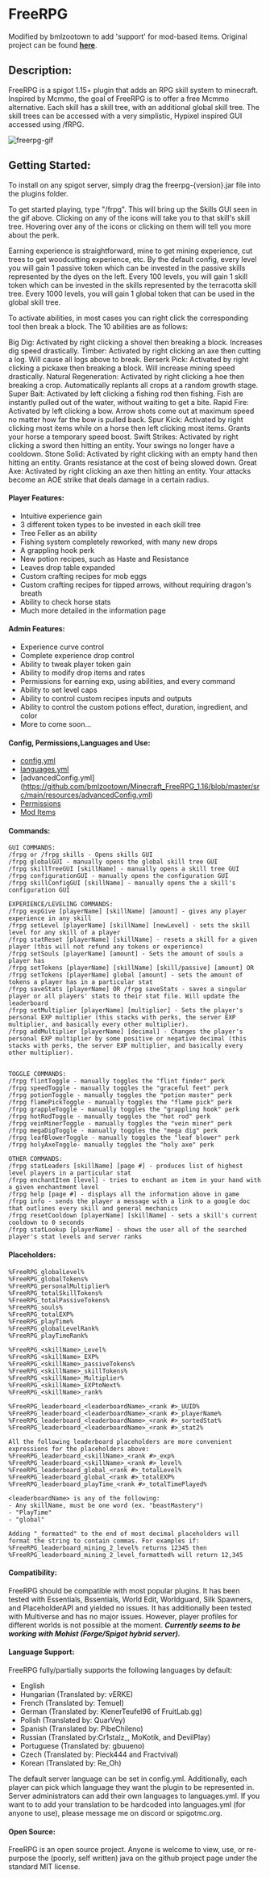 # FreeRPG

Modified by bmlzootown to add 'support' for mod-based items. Original project can be found [**here**](https://github.com/customjack/Minecraft_FreeRPG_1.16).

## Description:
FreeRPG is a spigot 1.15+ plugin that adds an RPG skill system to minecraft. Inspired by Mcmmo, the goal of FreeRPG is to offer a free Mcmmo alternative. Each skill has a skill tree, with an additional global skill tree. The skill trees can be accessed with a very simplistic, Hypixel inspired GUI accessed using /fRPG.

![freerpg-gif](./images/FreeRPG.gif)

## Getting Started:
To install on any spigot server, simply drag the freerpg-{version}.jar file into the plugins folder.

To get started playing, type "/frpg". This will bring up the Skills GUI seen in the gif above. Clicking on any of the icons will take you to that skill's skill tree. Hovering over any of the icons or clicking on them will tell you more about the perk.

Earning experience is straightforward, mine to get mining experience, cut trees to get woodcutting experience, etc. By the default config, every level you will gain 1 passive token which can be invested in the passive skills represented by the dyes on the left. Every 100 levels, you will gain 1 skill token which can be invested in the skills represented by the terracotta skill tree. Every 1000 levels, you will gain 1 global token that can be used in the global skill tree.

To activate abilities, in most cases you can right click the corresponding tool then break a block. The 10 abilities are as follows:

Big Dig: Activated by right clicking a shovel then breaking a block. Increases dig speed drastically.
Timber: Activated by right clicking an axe then cutting a log. Will cause all logs above to break.
Berserk Pick: Activated by right clicking a pickaxe then breaking a block. Will increase mining speed drastically.
Natural Regeneration: Activated by right clicking a hoe then breaking a crop. Automatically replants all crops at a random growth stage.
Super Bait: Activated by left clicking a fishing rod then fishing. Fish are instantly pulled out of the water, without waiting to get a bite.
Rapid Fire: Activated by left clicking a bow. Arrow shots come out at maximum speed no matter how far the bow is pulled back.
Spur Kick: Activated by right clicking most items while on a horse then left clicking most items. Grants your horse a temporary speed boost.
Swift Strikes: Activated by right clicking a sword then hitting an entity. Your swings no longer have a cooldown.
Stone Solid: Activated by right clicking with an empty hand then hitting an entity. Grants resistance at the cost of being slowed down.
Great Axe: Activated by right clicking an axe then hitting an entity. Your attacks become an AOE strike that deals damage in a certain radius.

#### Player Features:
- Intuitive experience gain
- 3 different token types to be invested in each skill tree
- Tree Feller as an ability
- Fishing system completely reworked, with many new drops
- A grappling hook perk
- New potion recipes, such as Haste and Resistance
- Leaves drop table expanded
- Custom crafting recipes for mob eggs
- Custom crafting recipes for tipped arrows, without requiring dragon's breath
- Ability to check horse stats
- Much more detailed in the information page

#### Admin Features:
- Experience curve control
- Complete experience drop control
- Ability to tweak player token gain
- Ability to modify drop items and rates
- Permissions for earning exp, using abilities, and every command
- Ability to set level caps
- Ability to control custom recipes inputs and outputs
- Ability to control the custom potions effect, duration, ingredient, and color
- More to come soon...

#### Config, Permissions,Languages and Use:
- [config.yml](https://github.com/bmlzootown/Minecraft_FreeRPG_1.16/blob/master/src/main/resources/config.yml)
- [languages.yml](https://github.com/bmlzootown/Minecraft_FreeRPG_1.16/blob/master/src/main/resources/languages.yml)
- [advancedConfig.yml] (https://github.com/bmlzootown/Minecraft_FreeRPG_1.16/blob/master/src/main/resources/advancedConfig.yml)
- [Permissions](https://github.com/bmlzootown/Minecraft_FreeRPG_1.16/blob/master/src/main/resources/plugin.yml)
- [Mod Items](https://github.com/bmlzootown/Minecraft_FreeRPG_1.16/blob/master/src/main/resources/modItems.yml)


#### Commands:
```
GUI COMMANDS:
/frpg or /frpg skills - Opens skills GUI
/frpg globalGUI - manually opens the global skill tree GUI
/frpg skillTreeGUI [skillName] - manually opens a skill tree GUI
/frpg configurationGUI - manually opens the configuration GUI
/frpg skillConfigGUI [skillName] - manually opens the a skill's configuration GUI

EXPERIENCE/LEVELING COMMANDS:
/frpg expGive [playerName] [skillName] [amount] - gives any player experience in any skill
/frpg setLevel [playerName] [skillName] [newLevel] - sets the skill level for any skill of a player
/frpg statReset [playerName] [skillName] - resets a skill for a given player (this will not refund any tokens or experience)
/frpg setSouls [playerName] [amount] - Sets the amount of souls a player has
/frpg setTokens [playerName] [skillName] [skill/passive] [amount] OR
/frpg setTokens [playerName] global [amount] - sets the amount of tokens a player has in a particular stat
/frpg saveStats [playerName] OR /frpg saveStats - saves a singular player or all players' stats to their stat file. Will update the leaderboard
/frpg setMultiplier [playerName] [multiplier] - Sets the player's personal EXP multiplier (this stacks with perks, the server EXP multiplier, and basically every other multiplier).
/frpg addMultiplier [playerName] [decimal] - Changes the player's personal EXP multiplier by some positive or negative decimal (this stacks with perks, the server EXP multiplier, and basically every other multiplier).


TOGGLE COMMANDS:
/frpg flintToggle - manually toggles the "flint finder" perk
/frpg speedToggle - manually toggles the "graceful feet" perk
/frpg potionToggle - manually toggles the "potion master" perk
/frpg flamePickToggle - manually toggles the "flame pick" perk
/frpg grappleToggle - manually toggles the "grappling hook" perk
/frpg hotRodToggle - manually toggles the "hot rod" perk
/frpg veinMinerToggle - manually toggles the "vein miner" perk
/frpg megaDigToggle - manually toggles the "mega dig" perk
/frpg leafBlowerToggle - manually toggles the "leaf blower" perk
/frpg holyAxeToggle- manually toggles the "holy axe" perk

OTHER COMMANDS:
/frpg statLeaders [skillName] [page #] - produces list of highest level players in a particular stat
/frpg enchantItem [level] - tries to enchant an item in your hand with a given enchantment level
/frpg help [page #] - displays all the information above in game
/frpg info - sends the player a message with a link to a google doc that outlines every skill and general mechanics
/frpg resetCooldown [playerName] [skillName] - sets a skill's current cooldown to 0 seconds
/frpg statLookup [playerName] - shows the user all of the searched player's stat levels and server ranks
```


#### Placeholders:
```
%FreeRPG_globalLevel%
%FreeRPG_globalTokens%
%FreeRPG_personalMultiplier%
%FreeRPG_totalSkillTokens%
%FreeRPG_totalPassiveTokens%
%FreeRPG_souls%
%FreeRPG_totalEXP%
%FreeRPG_playTime%
%FreeRPG_globalLevelRank%
%FreeRPG_playTimeRank%

%FreeRPG_<skillName>_Level%
%FreeRPG_<skillName>_EXP%
%FreeRPG_<skillName>_passiveTokens%
%FreeRPG_<skillName>_skillTokens%
%FreeRPG_<skillName>_Multiplier%
%FreeRPG_<skillName>_EXPtoNext%
%FreeRPG_<skillName>_rank%

%FreeRPG_leaderboard_<leaderboardName>_<rank #>_UUID%
%FreeRPG_leaderboard_<leaderboardName>_<rank #>_playerName%
%FreeRPG_leaderboard_<leaderboardName>_<rank #>_sortedStat%
%FreeRPG_leaderboard_<leaderboardName>_<rank #>_stat2%

All the following leaderboard placeholders are more convenient expressions for the placeholders above:
%FreeRPG_leaderboard_<skillName>_<rank #>_exp%
%FreeRPG_leaderboard_<skillName>_<rank #>_level%
%FreeRPG_leaderboard_global_<rank #>_totalLevel%
%FreeRPG_leaderboard_global_<rank #>_totalEXP%
%FreeRPG_leaderboard_playTime_<rank #>_totalTimePlayed%

<leaderboardName> is any of the following:
- Any skillName, must be one word (ex. "beastMastery")
- "PlayTime"
- "global"

Adding "_formatted" to the end of most decimal placeholders will format the string to contain commas. For examples if:
%FreeRPG_leaderboard_mining_2_level% returns 12345 then
%FreeRPG_leaderboard_mining_2_level_formatted% will return 12,345
```

#### Compatibility:
FreeRPG should be compatible with most popular plugins. It has been tested with Essentials, Bssentials, World Edit, Worldguard, Silk Spawners, and PlaceholderAPI and yielded no issues. It has additionally been tested with Multiverse and has no major issues. However, player profiles for different worlds is not possible at the moment. ***Currently seems to be working with Mohist (Forge/Spigot hybrid server).***

#### Language Support:
FreeRPG fully/partially supports the following languages by default:
- English
- Hungarian (Translated by: vERKE)
- French (Translated by: Temuel)
- German (Translated by: KlenerTeufel96 of FruitLab.gg)
- Polish (Translated by: QuarVey)
- Spanish (Translated by: PibeChileno)
- Russian (Translated by:Cr1stalz_, MoKotik, and DevilPlay)
- Portuguese (Translated by: gbuueno)
- Czech (Translated by: Pieck444 and Fractvival)
- Korean (Translated by: Re_Oh)

The default server language can be set in config.yml.
Additionally, each player can pick which language they want the plugin to be represented in.
Server administrators can add their own languages to languages.yml.
If you want to to add your translation to be hardcoded into languages.yml (for anyone to use), please message me on discord or spigotmc.org.

#### Open Source:
FreeRPG is an open source project. Anyone is welcome to view, use, or re-purpose the (poorly, self written) java on the github project page under the standard MIT license.
